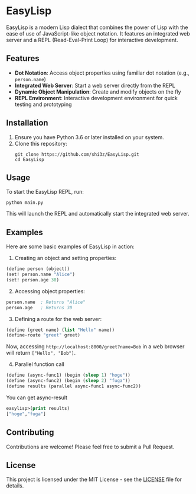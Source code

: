 # EasyLisp

EasyLisp is a modern Lisp dialect that combines the power of Lisp with the ease of use of JavaScript-like object notation. It features an integrated web server and a REPL (Read-Eval-Print Loop) for interactive development.

## Features

- **Dot Notation**: Access object properties using familiar dot notation (e.g., `person.name`)
- **Integrated Web Server**: Start a web server directly from the REPL
- **Dynamic Object Manipulation**: Create and modify objects on the fly
- **REPL Environment**: Interactive development environment for quick testing and prototyping

## Installation

1. Ensure you have Python 3.6 or later installed on your system.
2. Clone this repository:
   ```
   git clone https://github.com/shi3z/EasyLisp.git
   cd EasyLisp
   ```

## Usage

To start the EasyLisp REPL, run:

```
python main.py
```

This will launch the REPL and automatically start the integrated web server.

## Examples

Here are some basic examples of EasyLisp in action:

1. Creating an object and setting properties:

```lisp
(define person (object))
(set! person.name "Alice")
(set! person.age 30)
```

2. Accessing object properties:

```lisp
person.name  ; Returns "Alice"
person.age   ; Returns 30
```

3. Defining a route for the web server:

```lisp
(define (greet name) (list "Hello" name))
(define-route "greet" greet)
```

Now, accessing `http://localhost:8000/greet?name=Bob` in a web browser will return `["Hello", "Bob"]`.

4. Parallel function call
```lisp
(define (async-func1) (begin (sleep 1) "hoge"))
(define (async-func2) (begin (sleep 2) "fuga"))
(define results (parallel async-func1 async-func2))
```

You can get async-result
```lisp
easylisp>(print results)
["hoge","fuga"]
```


## Contributing

Contributions are welcome! Please feel free to submit a Pull Request.

## License

This project is licensed under the MIT License - see the [LICENSE](LICENSE) file for details.

